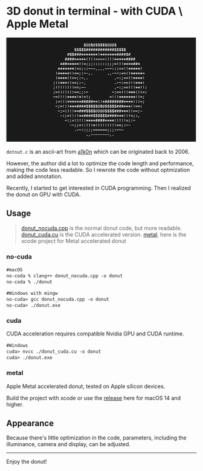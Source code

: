 
# 3D donut in terminal - with CUDA \ Apple Metal

![donut](./pic/donut.gif)

`dotnut.c` is an ascii-art from [a1k0n](https://www.a1k0n.net/2011/07/20/donut-math.html) which can be originated back to 2006. 

However, the author did a lot to optimize the code length and performance, making the code less readable. So I rewrote the code without optmization and added annotation.

Recently, I started to get interested in CUDA programming. Then I realized the donut on GPU with CUDA.

## Usage

> [donut_nocuda.cpp](./no-cuda/donut_nocuda.cpp) is the normal donut code, but more readable.  
> [donut_cuda.cu](./cuda/donut_cuda.cu) is the CUDA accelerated version.
> [metal](./metal/), here is the xcode project for Metal accelerated donut

### no-cuda 

```shell
#macOS
no-coda % clang++ donut_nocuda.cpp -o donut
no-coda % ./donut
```
```shell
#Windows with mingw
no-cuda> gcc donut_nocuda.cpp -o donut
no-cuda> ./donut.exe
```

### cuda 
CUDA acceleration requires compatible Nvidia GPU and CUDA runtime.

```shell
#Windows 
cuda> nvcc ./donut_cuda.cu -o donut
cuda> ./donut.exe
```

### metal
Apple Metal accelerated donut, tested on Apple silicon devices.

Build the project with xcode or use the [release](https://github.com/HuXioAn/terminal-donut-gpu/releases/tag/metal) here for macOS 14 and higher.

## Appearance 
Because there's little optimization in the code, parameters, including the illuminance, camera and display, can be adjusted.
 
---
Enjoy the donut!
